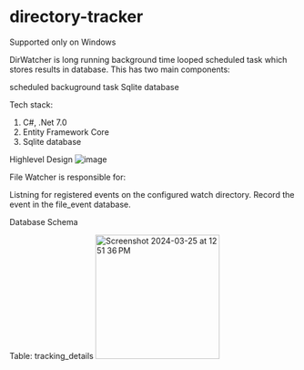 # directory-tracker

Supported only on Windows

DirWatcher is long running background time looped scheduled task which stores results in database. This has two main components:

scheduled backuground task
Sqlite database

Tech stack:
1. C#, .Net 7.0
2. Entity Framework Core
3. Sqlite database

Highlevel Design
![image](https://github.com/pallaviaayasya/directory-tracker/assets/75925773/f4a22478-2186-4adf-81cb-37abaff64a75)


File Watcher is responsible for:

Listning for registered events on the configured watch directory.
Record the event in the file_event database.

Database Schema

Table: tracking_details
<img width="218" alt="Screenshot 2024-03-25 at 12 51 36 PM" src="https://github.com/pallaviaayasya/directory-tracker/assets/75925773/6a2b0e42-4996-46c2-b87a-4241404d86d7">


